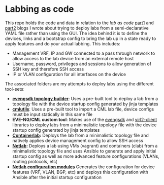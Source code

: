 # Labbing as code

This repo holds the code and data in relation to the *lab as code* [part1](https://theworldsgonemad.net/2025/lab-as-code-pt1/) and [part2](https://theworldsgonemad.net/2025/lab-as-code-pt2/) blogs I wrote about trying to deploy labs from a semi-declarative YAML file rather than using the GUI. The idea behind it is to define the devices, links and a bootstrap config to bring the lab up in a state ready to apply features and do your actual labbing. This includes:

- Management VRF, IP and GW connected to a pass through network to allow access to the lab device from an external remote host
- Username, password, privileges and sessions to allow generation of SSH key and therefore SSH access
- IP or VLAN configuration for all interfaces on the device

The associated folders are my attempts to deploy labs using the different tool-sets:

- [**evengsdk topology builder**](https://ttafsir.github.io/evengsdk/topology_builder/): Uses a pre-built tool to deploy a lab from a topology file with the device startup config generated by jinja templates
- [**cmlutils**](https://github.com/CiscoDevNet/virlutils): Uses a pre-built tool to import a CML lab file, device configs must be input statically in this same file
- **EVE-NG/CML custom tool**: Makes use of the [evengsdk](https://ttafsir.github.io/evengsdk/api_reference/#evengsdk.api.EvengApi.create_lab) and [virl2-client](https://github.com/CiscoDevNet/virl2-client) libraries to deploy labs from a minimalistic topology file with the device startup config generated by jinja templates
- **[Containerlab](https://containerlab.dev):** Deploys the lab from a minimalistic topology file and natively applies device management config to allow SSH access
- **[Netlab](https://netlab.tools):** Deploys a lab using VMs (vagrant) and containers (clab) from a minimalistic topology file and uses Ansible to generate and apply initial startup config as well as more advanced feature configurations (VLANs, routing protocols, etc)
- **[Netlab configuration modules](https://netlab.tools/module-reference/)** Generates the configuration for device features (VRF, VLAN, BGP, etc) and deploys this configuration with Ansible after the initial startup configuration
